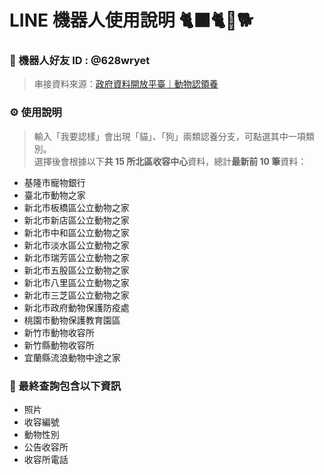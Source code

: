 # LINE 機器人使用說明 🐈‍⬛🐈🐩🐕

### 🤖 機器⼈好友 ID : @628wryet

> 串接資料來源：[政府資料開放平臺｜動物認領養](https://data.gov.tw/dataset/85903 "政府資料開放平臺｜動物認領養")

### ⚙️ 使⽤說明

> 輸入「我要認樣」會出現「貓」、「狗」兩類認養分支，可點選其中一項類別。<br>
> 選擇後會根據以下**共 15 所北區收容中心**資料，總計**最新前 10 筆**資料：

- 基隆市寵物銀行
- 臺北市動物之家
- 新北市板橋區公立動物之家
- 新北市新店區公立動物之家
- 新北市中和區公立動物之家
- 新北市淡水區公立動物之家
- 新北市瑞芳區公立動物之家
- 新北市五股區公立動物之家
- 新北市八里區公立動物之家
- 新北市三芝區公立動物之家
- 新北市政府動物保護防疫處
- 桃園市動物保護教育園區
- 新竹市動物收容所
- 新竹縣動物收容所
- 宜蘭縣流浪動物中途之家

### 📜 最終查詢包含以下資訊

- 照片
- 收容編號
- 動物性別
- 公告收容所
- 收容所電話
